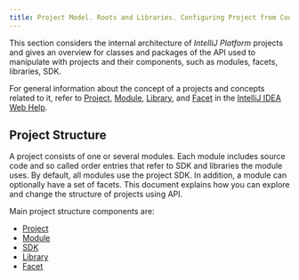 ```yaml
---
title: Project Model. Roots and Libraries. Configuring Project from Code.
---
```


This section considers the internal architecture of *IntelliJ Platform* projects and gives an overview for classes and packages of the API used to manipulate with projects and their components, such as modules, facets, libraries, SDK.

For general information about the concept of a projects and concepts related to it, refer to [Project](https://www.jetbrains.com/help/idea/about-projects.html), [Module](https://www.jetbrains.com/help/idea/about-modules.html), [Library](https://www.jetbrains.com/help/idea/working-with-libraries.html), and [Facet](https://www.jetbrains.com/help/idea/adding-support-for-frameworks-and-technologies.html#facets) in the [IntelliJ IDEA Web Help](https://www.jetbrains.com/idea/help/intellij-idea.html).

## Project Structure

A project consists of one or several modules. Each module includes source code and so called order entries that refer to SDK and libraries the module uses. By default, all modules use the project SDK. In addition, a module can optionally have a set of facets. This document explains how you can explore and change the structure of projects using API.

Main project structure components are:

* [Project](/reference_guide/project_model/project.md)
* [Module](/reference_guide/project_model/module.md)
* [SDK](/reference_guide/project_model/sdk.md)
* [Library](/reference_guide/project_model/library.md)
* [Facet](/reference_guide/project_model/facet.md)
